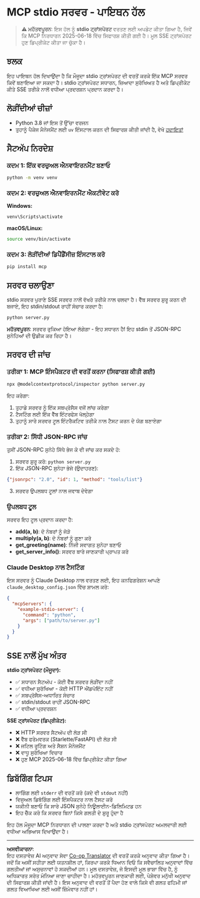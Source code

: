 <!--
CO_OP_TRANSLATOR_METADATA:
{
  "original_hash": "68cd055621b3370948a5a1dff7bedc9a",
  "translation_date": "2025-08-26T20:31:29+00:00",
  "source_file": "03-GettingStarted/05-stdio-server/solution/python/README.md",
  "language_code": "pa"
}
-->
# MCP stdio ਸਰਵਰ - ਪਾਇਥਨ ਹੱਲ

> **⚠️ ਮਹੱਤਵਪੂਰਨ**: ਇਸ ਹੱਲ ਨੂੰ **stdio ਟ੍ਰਾਂਸਪੋਰਟ** ਵਰਤਣ ਲਈ ਅਪਡੇਟ ਕੀਤਾ ਗਿਆ ਹੈ, ਜਿਵੇਂ ਕਿ MCP ਨਿਰਧਾਰਨ 2025-06-18 ਵਿੱਚ ਸਿਫਾਰਸ਼ ਕੀਤੀ ਗਈ ਹੈ। ਮੂਲ SSE ਟ੍ਰਾਂਸਪੋਰਟ ਹੁਣ ਡਿਪ੍ਰੀਕੇਟ ਕੀਤਾ ਜਾ ਚੁੱਕਾ ਹੈ।

## ਝਲਕ

ਇਹ ਪਾਇਥਨ ਹੱਲ ਦਿਖਾਉਂਦਾ ਹੈ ਕਿ ਮੌਜੂਦਾ stdio ਟ੍ਰਾਂਸਪੋਰਟ ਦੀ ਵਰਤੋਂ ਕਰਕੇ ਇੱਕ MCP ਸਰਵਰ ਕਿਵੇਂ ਬਣਾਇਆ ਜਾ ਸਕਦਾ ਹੈ। stdio ਟ੍ਰਾਂਸਪੋਰਟ ਸਧਾਰਨ, ਜ਼ਿਆਦਾ ਸੁਰੱਖਿਅਤ ਹੈ ਅਤੇ ਡਿਪ੍ਰੀਕੇਟ ਕੀਤੇ SSE ਤਰੀਕੇ ਨਾਲੋਂ ਵਧੀਆ ਪ੍ਰਦਰਸ਼ਨ ਪ੍ਰਦਾਨ ਕਰਦਾ ਹੈ।

## ਲੋੜੀਂਦੀਆਂ ਚੀਜ਼ਾਂ

- Python 3.8 ਜਾਂ ਇਸ ਤੋਂ ਉੱਚਾ ਵਰਜਨ
- ਤੁਹਾਨੂੰ ਪੈਕੇਜ ਮੈਨੇਜਮੈਂਟ ਲਈ `uv` ਇੰਸਟਾਲ ਕਰਨ ਦੀ ਸਿਫਾਰਸ਼ ਕੀਤੀ ਜਾਂਦੀ ਹੈ, ਵੇਖੋ [ਹਦਾਇਤਾਂ](https://docs.astral.sh/uv/#highlights)

## ਸੈਟਅੱਪ ਨਿਰਦੇਸ਼

### ਕਦਮ 1: ਇੱਕ ਵਰਚੁਅਲ ਐਨਵਾਇਰਨਮੈਂਟ ਬਣਾਓ

```bash
python -m venv venv
```

### ਕਦਮ 2: ਵਰਚੁਅਲ ਐਨਵਾਇਰਨਮੈਂਟ ਐਕਟੀਵੇਟ ਕਰੋ

**Windows:**
```bash
venv\Scripts\activate
```

**macOS/Linux:**
```bash
source venv/bin/activate
```

### ਕਦਮ 3: ਲੋੜੀਂਦੀਆਂ ਡਿਪੈਂਡੈਂਸੀਜ਼ ਇੰਸਟਾਲ ਕਰੋ

```bash
pip install mcp
```

## ਸਰਵਰ ਚਲਾਉਣਾ

stdio ਸਰਵਰ ਪੁਰਾਣੇ SSE ਸਰਵਰ ਨਾਲੋਂ ਵੱਖਰੇ ਤਰੀਕੇ ਨਾਲ ਚਲਦਾ ਹੈ। ਵੈੱਬ ਸਰਵਰ ਸ਼ੁਰੂ ਕਰਨ ਦੀ ਬਜਾਏ, ਇਹ stdin/stdout ਰਾਹੀਂ ਸੰਚਾਰ ਕਰਦਾ ਹੈ:

```bash
python server.py
```

**ਮਹੱਤਵਪੂਰਨ**: ਸਰਵਰ ਰੁਕਿਆ ਹੋਇਆ ਲੱਗੇਗਾ - ਇਹ ਸਧਾਰਨ ਹੈ! ਇਹ stdin ਤੋਂ JSON-RPC ਸੁਨੇਹਿਆਂ ਦੀ ਉਡੀਕ ਕਰ ਰਿਹਾ ਹੈ।

## ਸਰਵਰ ਦੀ ਜਾਂਚ

### ਤਰੀਕਾ 1: MCP ਇੰਸਪੈਕਟਰ ਦੀ ਵਰਤੋਂ ਕਰਨਾ (ਸਿਫਾਰਸ਼ ਕੀਤੀ ਗਈ)

```bash
npx @modelcontextprotocol/inspector python server.py
```

ਇਹ ਕਰੇਗਾ:
1. ਤੁਹਾਡੇ ਸਰਵਰ ਨੂੰ ਇੱਕ ਸਬਪ੍ਰੋਸੈਸ ਵਜੋਂ ਲਾਂਚ ਕਰੇਗਾ
2. ਟੈਸਟਿੰਗ ਲਈ ਇੱਕ ਵੈੱਬ ਇੰਟਰਫੇਸ ਖੋਲ੍ਹੇਗਾ
3. ਤੁਹਾਨੂੰ ਸਾਰੇ ਸਰਵਰ ਟੂਲ ਇੰਟਰੈਕਟਿਵ ਤਰੀਕੇ ਨਾਲ ਟੈਸਟ ਕਰਨ ਦੇ ਯੋਗ ਬਣਾਏਗਾ

### ਤਰੀਕਾ 2: ਸਿੱਧੀ JSON-RPC ਜਾਂਚ

ਤੁਸੀਂ JSON-RPC ਸੁਨੇਹੇ ਸਿੱਧੇ ਭੇਜ ਕੇ ਵੀ ਜਾਂਚ ਕਰ ਸਕਦੇ ਹੋ:

1. ਸਰਵਰ ਸ਼ੁਰੂ ਕਰੋ: `python server.py`
2. ਇੱਕ JSON-RPC ਸੁਨੇਹਾ ਭੇਜੋ (ਉਦਾਹਰਣ):

```json
{"jsonrpc": "2.0", "id": 1, "method": "tools/list"}
```

3. ਸਰਵਰ ਉਪਲਬਧ ਟੂਲਾਂ ਨਾਲ ਜਵਾਬ ਦੇਵੇਗਾ

### ਉਪਲਬਧ ਟੂਲ

ਸਰਵਰ ਇਹ ਟੂਲ ਪ੍ਰਦਾਨ ਕਰਦਾ ਹੈ:

- **add(a, b)**: ਦੋ ਨੰਬਰਾਂ ਨੂੰ ਜੋੜੋ
- **multiply(a, b)**: ਦੋ ਨੰਬਰਾਂ ਨੂੰ ਗੁਣਾ ਕਰੋ  
- **get_greeting(name)**: ਨਿੱਜੀ ਸਵਾਗਤ ਸੁਨੇਹਾ ਬਣਾਓ
- **get_server_info()**: ਸਰਵਰ ਬਾਰੇ ਜਾਣਕਾਰੀ ਪ੍ਰਾਪਤ ਕਰੋ

### Claude Desktop ਨਾਲ ਟੈਸਟਿੰਗ

ਇਸ ਸਰਵਰ ਨੂੰ Claude Desktop ਨਾਲ ਵਰਤਣ ਲਈ, ਇਹ ਕਨਫਿਗਰੇਸ਼ਨ ਆਪਣੇ `claude_desktop_config.json` ਵਿੱਚ ਸ਼ਾਮਲ ਕਰੋ:

```json
{
  "mcpServers": {
    "example-stdio-server": {
      "command": "python",
      "args": ["path/to/server.py"]
    }
  }
}
```

## SSE ਨਾਲੋਂ ਮੁੱਖ ਅੰਤਰ

**stdio ਟ੍ਰਾਂਸਪੋਰਟ (ਮੌਜੂਦਾ):**
- ✅ ਸਧਾਰਨ ਸੈਟਅੱਪ - ਕੋਈ ਵੈੱਬ ਸਰਵਰ ਲੋੜੀਂਦਾ ਨਹੀਂ
- ✅ ਵਧੀਆ ਸੁਰੱਖਿਆ - ਕੋਈ HTTP ਐਂਡਪੋਇੰਟ ਨਹੀਂ
- ✅ ਸਬਪ੍ਰੋਸੈਸ-ਅਧਾਰਿਤ ਸੰਚਾਰ
- ✅ stdin/stdout ਰਾਹੀਂ JSON-RPC
- ✅ ਵਧੀਆ ਪ੍ਰਦਰਸ਼ਨ

**SSE ਟ੍ਰਾਂਸਪੋਰਟ (ਡਿਪ੍ਰੀਕੇਟ):**
- ❌ HTTP ਸਰਵਰ ਸੈਟਅੱਪ ਦੀ ਲੋੜ ਸੀ
- ❌ ਵੈੱਬ ਫਰੇਮਵਰਕ (Starlette/FastAPI) ਦੀ ਲੋੜ ਸੀ
- ❌ ਜਟਿਲ ਰੂਟਿੰਗ ਅਤੇ ਸੈਸ਼ਨ ਮੈਨੇਜਮੈਂਟ
- ❌ ਵਾਧੂ ਸੁਰੱਖਿਆ ਵਿਚਾਰ
- ❌ ਹੁਣ MCP 2025-06-18 ਵਿੱਚ ਡਿਪ੍ਰੀਕੇਟ ਕੀਤਾ ਗਿਆ

## ਡਿਬੱਗਿੰਗ ਟਿਪਸ

- ਲਾਗਿੰਗ ਲਈ `stderr` ਦੀ ਵਰਤੋਂ ਕਰੋ (ਕਦੇ ਵੀ `stdout` ਨਹੀਂ)
- ਵਿਜੁਅਲ ਡਿਬੱਗਿੰਗ ਲਈ ਇੰਸਪੈਕਟਰ ਨਾਲ ਟੈਸਟ ਕਰੋ
- ਯਕੀਨੀ ਬਣਾਓ ਕਿ ਸਾਰੇ JSON ਸੁਨੇਹੇ ਨਿਊਲਾਈਨ-ਡਿਲਿਮਿਟਡ ਹਨ
- ਇਹ ਚੈੱਕ ਕਰੋ ਕਿ ਸਰਵਰ ਬਿਨਾਂ ਕਿਸੇ ਗਲਤੀ ਦੇ ਸ਼ੁਰੂ ਹੁੰਦਾ ਹੈ

ਇਹ ਹੱਲ ਮੌਜੂਦਾ MCP ਨਿਰਧਾਰਨ ਦੀ ਪਾਲਣਾ ਕਰਦਾ ਹੈ ਅਤੇ stdio ਟ੍ਰਾਂਸਪੋਰਟ ਅਮਲਦਾਰੀ ਲਈ ਵਧੀਆ ਅਭਿਆਸ ਦਿਖਾਉਂਦਾ ਹੈ।

---

**ਅਸਵੀਕਾਰਨਾ**:  
ਇਹ ਦਸਤਾਵੇਜ਼ AI ਅਨੁਵਾਦ ਸੇਵਾ [Co-op Translator](https://github.com/Azure/co-op-translator) ਦੀ ਵਰਤੋਂ ਕਰਕੇ ਅਨੁਵਾਦ ਕੀਤਾ ਗਿਆ ਹੈ। ਜਦੋਂ ਕਿ ਅਸੀਂ ਸਹੀਤਾ ਲਈ ਯਤਨਸ਼ੀਲ ਹਾਂ, ਕਿਰਪਾ ਕਰਕੇ ਧਿਆਨ ਦਿਓ ਕਿ ਸਵੈਚਾਲਿਤ ਅਨੁਵਾਦਾਂ ਵਿੱਚ ਗਲਤੀਆਂ ਜਾਂ ਅਸੁਚਨਾਵਾਂ ਹੋ ਸਕਦੀਆਂ ਹਨ। ਮੂਲ ਦਸਤਾਵੇਜ਼, ਜੋ ਇਸਦੀ ਮੂਲ ਭਾਸ਼ਾ ਵਿੱਚ ਹੈ, ਨੂੰ ਅਧਿਕਾਰਤ ਸਰੋਤ ਮੰਨਿਆ ਜਾਣਾ ਚਾਹੀਦਾ ਹੈ। ਮਹੱਤਵਪੂਰਨ ਜਾਣਕਾਰੀ ਲਈ, ਪੇਸ਼ੇਵਰ ਮਨੁੱਖੀ ਅਨੁਵਾਦ ਦੀ ਸਿਫਾਰਸ਼ ਕੀਤੀ ਜਾਂਦੀ ਹੈ। ਇਸ ਅਨੁਵਾਦ ਦੀ ਵਰਤੋਂ ਤੋਂ ਪੈਦਾ ਹੋਣ ਵਾਲੇ ਕਿਸੇ ਵੀ ਗਲਤ ਫਹਿਮੀ ਜਾਂ ਗਲਤ ਵਿਆਖਿਆ ਲਈ ਅਸੀਂ ਜ਼ਿੰਮੇਵਾਰ ਨਹੀਂ ਹਾਂ।